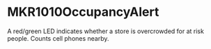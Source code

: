 # MKR1010OccupancyAlert
A red/green LED indicates whether a store is overcrowded for at risk people. Counts cell phones nearby.
